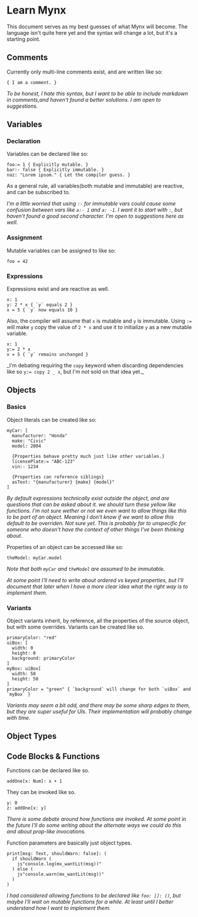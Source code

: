 # Learn Mynx

This document serves as my best guesses of what Mynx will become. The language isn't quite here yet and the syntax will change a lot, but it's a starting point.

## Comments

Currently only multi-line comments exist, and are written like so:

```Mynx
{ I am a comment. }
```

_To be honest, I hate this syntax, but I want to be able to include markdown in comments,and haven't found a better solutions. I am open to suggestions._

## Variables

### Declaration

Variables can be declared like so:

```Mynx
foo:= 1 { Explicitly mutable. }
bar:- false { Explicitly immutable. }
naz: "Lorem ipsom." { Let the compiler guess. }
```

As a general rule, all variables(both mutable and immutable) are reactive, and can be subscribed to.

_I'm a little worried that using `:-` for immutable vars could cause some confusion between vars like `a:- 1` and `a: -1`. I want it to start with `:`, but haven't found a good second character. I'm open to suggestions here as well._

### Assignment

Mutable variables can be assigned to like so:

```Mynx
foo = 42
```

### Expressions

Expressions exist and are reactive as well.

```Mynx
x: 1
y: 2 * x { `y` equals 2 }
x = 5 { `y` now equals 10 }
```

Also, the compiler will assume that `x` is mutable and `y` is immutable. Using `:=` will make `y` copy the value of `2 * x` and use it to initialize `y` as a new mutable variable.

```Mynx
x: 1
y:= 2 * x
x = 5 { `y` remains unchanged }
```

_I'm debating requiring the `copy` keyword when discarding dependencies like so `y:= copy 2 _ x`, but I'm not sold on that idea yet.\_

## Objects

### Basics

Object literals can be created like so:

```Mynx
myCar: [
  manufacturer: "Honda"
  make: "Civic"
  model: 2004

  {Properties behave pretty much just like other variables.}
  licensePlate:= "ABC-123"
  vin:- 1234

  {Properties can reference siblings}
  asText: "{manufacturer} {make} {model}"
]
```

_By default expressions technically exist outside the object, and are questions that can be asked about it. we should turn these yellow like functions. I'm not sure wether or not we even want to allow things like this to be part of an object. Meaning I don't know if we want to allow this default to be overriden. Not sure yet. This is probably far to unspecific for someone who doesn't have the context of other things I've been thinking about._

Properties of an object can be accessed like so:

```Mynx
theModel: myCar.model
```

_Note that both `myCar` and `theModel` are assumed to be immutable._

_At some point I'll need to write about ordered vs keyed properties, but I'll document that later when I have a more clear idea what the right way is to implement them._

### Variants

Object variants inherit, by reference, all the properties of the source object, but with some overrides. Variants can be created like so.

```Mynx
primaryColor: "red"
uiBox: [
  width: 0
  height: 0
  background: primaryColor
]
myBox: uiBox[
  width: 50
  height: 50
]
primaryColor = "green" { `background` will change for both `uiBox` and `myBox` }
```

_Variants may seem a bit odd, and there may be some sharp edges to them, but they are super useful for UIs. Their implementation will probably change with time._

## Object Types

## Code Blocks & Functions

Functions can be declared like so.

```Mynx
addOne[x: Num]: x + 1
```

They can be invoked like so.

```Mynx
y: 0
z: addOne[x: y]
```

_There is some debate around how functions are invoked. At some point in the future I'll do some writing about the alternate ways we could do this and about prop-like invocations._

Function parameters are basically just object types.

```Mynx
print[msg: Text, shouldWarn: false]: (
  if shouldWarn (
    js"console.log(mx_wantLit(msg))"
  ) else (
    js"console.warn(mx_wantLit(msg))"
  )
)
```

_I had considered allowing functions to be declared like `foo: []: ()`, but maybe I'll wait on mutable functions for a while. At least until I better understand how I want to implement them._
